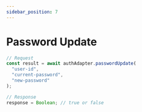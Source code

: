 ```yaml
---
sidebar_position: 7
---
```


# Password Update

```typescript
// Request
const result = await authAdapter.passwordUpdate(
  "user-id",
  "current-password",
  "new-password"
);

// Response
response = Boolean; // true or false
```

